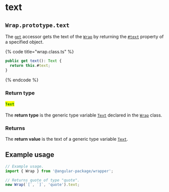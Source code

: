 # text

## `Wrap.prototype.text`

The [`get`](https://developer.mozilla.org/en-US/docs/Web/JavaScript/Reference/Functions/get) accessor gets the text of the [`Wrap`](../overview.md) by returning the [`#text`](../properties/text.md) property of a specified object.

{% code title="wrap.class.ts" %}
```typescript
public get text(): Text {
  return this.#text;
}
```
{% endcode %}

### Return type

#### <mark style="color:green;">`Text`</mark>

The **return type** is the generic type variable [`Text`](../generic-type-variables.md#wrap-less-than...-text-...greater-than) declared in the [`Wrap`](broken-reference) class.

### Returns

The **return value** is the text of a generic type variable [`Text`](../generic-type-variables.md#wrap-less-than...-text-...greater-than).

## Example usage

```typescript
// Example usage.
import { Wrap } from '@angular-package/wrapper';

// Returns quote of type "quote".
new Wrap(`[`, `]`, 'quote').text;
```
